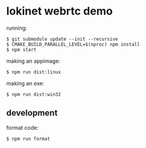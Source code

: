 # lokinet webrtc demo

running:

    $ git submodule update --init --recursive
    $ CMAKE_BUILD_PARALLEL_LEVEL=$(nproc) npm install
    $ npm start

making an appimage:

    $ npm run dist:linux
     
making an exe:

    $ npm run dist:win32


## development


format code:

    $ npm run format
